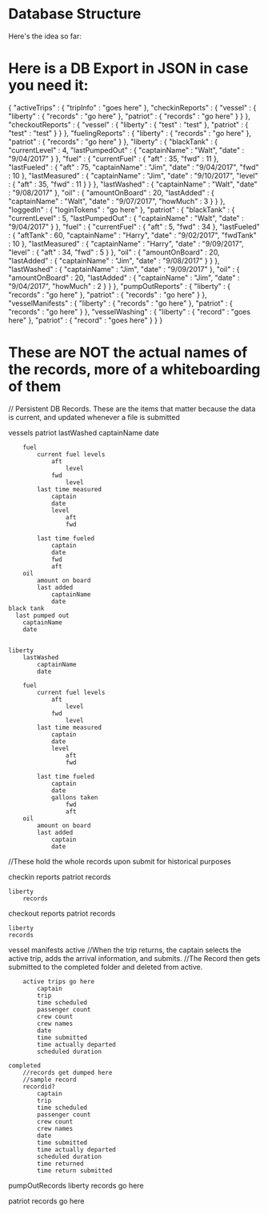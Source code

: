 # Database Structure
Here's the idea so far:


# Here is a DB Export in JSON in case you need it:

{
  "activeTrips" : {
    "tripInfo" : "goes here"
  },
  "checkinReports" : {
    "vessel" : {
      "liberty" : {
        "records" : "go here"
      },
      "patriot" : {
        "records" : "go here"
      }
    }
  },
  "checkoutReports" : {
    "vessel" : {
      "liberty" : {
        "test" : "test"
      },
      "patriot" : {
        "test" : "test"
      }
    }
  },
  "fuelingReports" : {
    "liberty" : {
      "records" : "go here"
    },
    "patriot" : {
      "records" : "go here"
    }
  },
  "liberty" : {
    "blackTank" : {
      "currentLevel" : 4,
      "lastPumpedOut" : {
        "captainName" : "Walt",
        "date" : "9/04/2017"
      }
    },
    "fuel" : {
      "currentFuel" : {
        "aft" : 35,
        "fwd" : 11
      },
      "lastFueled" : {
        "aft" : 75,
        "captainName" : "Jim",
        "date" : "9/04/2017",
        "fwd" : 10
      },
      "lastMeasured" : {
        "captainName" : "Jim",
        "date" : "9/10/2017",
        "level" : {
          "aft" : 35,
          "fwd" : 11
        }
      }
    },
    "lastWashed" : {
      "captainName" : "Walt",
      "date" : "9/08/2017"
    },
    "oil" : {
      "amountOnBoard" : 20,
      "lastAdded" : {
        "captainName" : "Walt",
        "date" : "9/07/2017",
        "howMuch" : 3
      }
    }
  },
  "loggedIn" : {
    "loginTokens" : "go here"
  },
  "patriot" : {
    "blackTank" : {
      "currentLevel" : 5,
      "lastPumpedOut" : {
        "captainName" : "Walt",
        "date" : "9/04/2017"
      }
    },
    "fuel" : {
      "currentFuel" : {
        "aft" : 5,
        "fwd" : 34
      },
      "lastFueled" : {
        "aftTank" : 60,
        "captainName" : "Harry",
        "date" : "9/02/2017",
        "fwdTank" : 10
      },
      "lastMeasured" : {
        "captainName" : "Harry",
        "date" : "9/09/2017",
        "level" : {
          "aft" : 34,
          "fwd" : 5
        }
      },
      "oil" : {
        "amountOnBoard" : 20,
        "lastAdded" : {
          "captainName" : "Jim",
          "date" : "9/08/2017"
        }
      }
    },
    "lastWashed" : {
      "captainName" : "Jim",
      "date" : "9/09/2017"
    },
    "oil" : {
      "amountOnBoard" : 20,
      "lastAdded" : {
        "captainName" : "Jim",
        "date" : "9/04/2017",
        "howMuch" : 2
      }
    }
  },
  "pumpOutReports" : {
    "liberty" : {
      "records" : "go here"
    },
    "patriot" : {
      "records" : "go here"
    }
  },
  "vesselManifests" : {
    "liberty" : {
      "records" : "go here"
    },
    "patriot" : {
      "records" : "go here"
    }
  },
  "vesselWashing" : {
    "liberty" : {
      "record" : "goes here"
    },
    "patriot" : {
      "record" : "goes here"
    }
  }
}



# These are NOT the actual names of the records, more of a whiteboarding of them

// Persistent DB Records.  These are the items that matter because the data is current, and updated whenever a file is submitted

vessels
	patriot
		lastWashed
			captainName
			date

		fuel
			current fuel levels
				aft
					level
				fwd	
					level
			last time measured
				captain
				date
				level
					aft
					fwd

			last time fueled
				captain
				date
				fwd
				aft 
		oil
			amount on board
			last added
				captainName
				date
    black tank
      last pumped out
        captainName
        date


	liberty
		lastWashed
			captainName
			date

		fuel
			current fuel levels
				aft
					level
				fwd	
					level
			last time measured
				captain
				date
				level
					aft
					fwd

			last time fueled
				captain
				date
				gallons taken
					fwd
					aft 
		oil
			amount on board
			last added
				captain
				date



//These hold the whole records upon submit for historical purposes

checkin reports
	patriot
		records

	liberty
		records

checkout reports
	patriot
    records

	liberty
    records

vessel manifests
	active 
		//When the trip returns, the captain selects the active trip, adds the arrival information, and submits. 
		//The Record then gets submitted to the completed folder and deleted from active.
		
		active trips go here
			captain
			trip
			time scheduled
			passenger count
			crew count
			crew names
			date
			time submitted
			time actually departed
			scheduled duration

	completed
		//records get dumped here
		//sample record
		recordid?
			captain
			trip
			time scheduled
			passenger count
			crew count
			crew names
			date
			time submitted
			time actually departed
			scheduled duration
			time returned
			time return submitted


pumpOutRecords
  liberty
    records go here

  patriot
    records go here

  